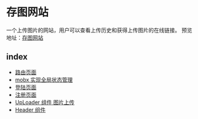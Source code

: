 # 存图网站
一个上传图片的网站，用户可以查看上传历史和获得上传图片的在线链接。
预览地址：[存图网站](https://xiayuan.xyz/epic/#/)
## index
* [路由页面](./1.md)
* [mobx 实现全局状态管理](./2.md)
* [登陆页面](./3.md)
* [注册页面](./4.md) 
* [UpLoader 组件 图片上传](./5.md)
* [Header 组件](./6.md)